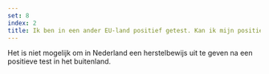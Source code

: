 ```yaml
---
set: 8
index: 2
title: Ik ben in een ander EU-land positief getest. Kan ik mijn positieve test in Nederland registreren zodat ik een herstelbewijs kan maken?
---
```

Het is niet mogelijk om in Nederland een herstelbewijs uit te geven na een positieve test in het buitenland. 

